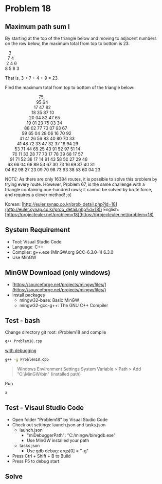 # Problem 18

## Maximum path sum I

By starting at the top of the triangle below and moving to adjacent numbers on the row below, the maximum total from top to bottom is 23.

&nbsp;&nbsp;&nbsp;3\
&nbsp;&nbsp;7 4\
&nbsp;2 4 6\
8 5 9 3

That is, 3 + 7 + 4 + 9 = 23.

Find the maximum total from top to bottom of the triangle below:

&nbsp;&nbsp;&nbsp;&nbsp;&nbsp;&nbsp;&nbsp;&nbsp;&nbsp;&nbsp;&nbsp;&nbsp;&nbsp;&nbsp;&nbsp;&nbsp;&nbsp;&nbsp;&nbsp;&nbsp;&nbsp;&nbsp;&nbsp;&nbsp;&nbsp;&nbsp;&nbsp;&nbsp;75\
&nbsp;&nbsp;&nbsp;&nbsp;&nbsp;&nbsp;&nbsp;&nbsp;&nbsp;&nbsp;&nbsp;&nbsp;&nbsp;&nbsp;&nbsp;&nbsp;&nbsp;&nbsp;&nbsp;&nbsp;&nbsp;&nbsp;&nbsp;&nbsp;&nbsp;&nbsp;95 64\
&nbsp;&nbsp;&nbsp;&nbsp;&nbsp;&nbsp;&nbsp;&nbsp;&nbsp;&nbsp;&nbsp;&nbsp;&nbsp;&nbsp;&nbsp;&nbsp;&nbsp;&nbsp;&nbsp;&nbsp;&nbsp;&nbsp;&nbsp;&nbsp;17 47 82\
&nbsp;&nbsp;&nbsp;&nbsp;&nbsp;&nbsp;&nbsp;&nbsp;&nbsp;&nbsp;&nbsp;&nbsp;&nbsp;&nbsp;&nbsp;&nbsp;&nbsp;&nbsp;&nbsp;&nbsp;&nbsp;&nbsp;18 35 87 10\
&nbsp;&nbsp;&nbsp;&nbsp;&nbsp;&nbsp;&nbsp;&nbsp;&nbsp;&nbsp;&nbsp;&nbsp;&nbsp;&nbsp;&nbsp;&nbsp;&nbsp;&nbsp;&nbsp;&nbsp;20 04 82 47 65\
&nbsp;&nbsp;&nbsp;&nbsp;&nbsp;&nbsp;&nbsp;&nbsp;&nbsp;&nbsp;&nbsp;&nbsp;&nbsp;&nbsp;&nbsp;&nbsp;&nbsp;&nbsp;19 01 23 75 03 34\
&nbsp;&nbsp;&nbsp;&nbsp;&nbsp;&nbsp;&nbsp;&nbsp;&nbsp;&nbsp;&nbsp;&nbsp;&nbsp;&nbsp;&nbsp;&nbsp;88 02 77 73 07 63 67\
&nbsp;&nbsp;&nbsp;&nbsp;&nbsp;&nbsp;&nbsp;&nbsp;&nbsp;&nbsp;&nbsp;&nbsp;&nbsp;&nbsp;99 65 04 28 06 16 70 92\
&nbsp;&nbsp;&nbsp;&nbsp;&nbsp;&nbsp;&nbsp;&nbsp;&nbsp;&nbsp;&nbsp;&nbsp;41 41 26 56 83 40 80 70 33\
&nbsp;&nbsp;&nbsp;&nbsp;&nbsp;&nbsp;&nbsp;&nbsp;&nbsp;&nbsp;41 48 72 33 47 32 37 16 94 29\
&nbsp;&nbsp;&nbsp;&nbsp;&nbsp;&nbsp;&nbsp;&nbsp;53 71 44 65 25 43 91 52 97 51 14\
&nbsp;&nbsp;&nbsp;&nbsp;&nbsp;&nbsp;70 11 33 28 77 73 17 78 39 68 17 57\
&nbsp;&nbsp;&nbsp;&nbsp;91 71 52 38 17 14 91 43 58 50 27 29 48\
&nbsp;&nbsp;63 66 04 68 89 53 67 30 73 16 69 87 40 31\
04 62 98 27 23 09 70 98 73 93 38 53 60 04 23

NOTE: As there are only 16384 routes, it is possible to solve this problem by trying every route. However, Problem 67, is the same challenge with a triangle containing one-hundred rows; it cannot be solved by brute force, and requires a clever method! ;o)

Korean: [http://euler.synap.co.kr/prob_detail.php?id=18](http://euler.synap.co.kr/prob_detail.php?id=18)\
English: [https://projecteuler.net/problem=18](https://projecteuler.net/problem=18)

## System Requirement

- Tool: Visual Studio Code
- Language: C++
- Compiler: g++.exe (MinGW.org GCC-6.3.0-1) 6.3.0
- Use MinGW

## MinGW Download (only windows)

- [https://sourceforge.net/projects/mingw/files/](https://sourceforge.net/projects/mingw/files/)
- Install packages
  - mingw32-base: Basic MinGW
  - mingw32-gcc-g++: The GNU C++ Compiler

## Test - bash

Change directory git root: /Problem18
and compile

```bash
g++ Problem18.cpp
```

[with debugging](https://gcc.gnu.org/onlinedocs/gcc/Debugging-Options.html#Debugging-Options)

```bash
g++ -g Problem18.cpp
```

> Windows Environment Settings
> System Variable > Path > Add "C:\MinGW\bin" (Installed path)

Run

```bash
a
```

## Test - Visaul Studio Code

- Open folder "Problem18" by Visual Studio Code
- Check out settings: launch.json and tasks.json
  - launch.json
    - "miDebuggerPath": "C:/mingw/bin/gdb.exe"
    - Use MinGW installed your path
  - tasks.json
    - Use gdb debug: args[0] = "-g"
- Press Ctrl + Shift + B to Build
- Press F5 to debug start

## Solve

